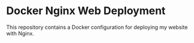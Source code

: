# Docker Nginx Web Deployment

This repository contains a Docker configuration for deploying my website with Nginx.
